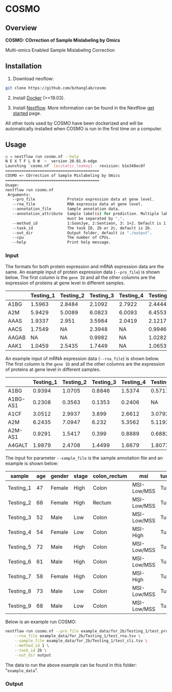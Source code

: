 # COSMO

## Overview

**COSMO: COrrection of Sample Mislabeling by Omics**

Multi-omics Enabled Sample Mislabeling Correction

## Installation

1. Download neoflow:

```sh
git clone https://github.com/bzhanglab/cosmo
```

2. Install [Docker](https://docs.docker.com/install/) (>=19.03).

3. Install [Nextflow](https://www.nextflow.io/docs/latest/getstarted.html). More information can be found in the Nextflow [get started](https://www.nextflow.io/docs/latest/getstarted.html) page.

All other tools used by COSMO have been dockerized and will be automatically installed when COSMO is run in the first time on a computer.

## Usage

```sh
○ → nextflow run cosmo.nf --help
N E X T F L O W  ~  version 20.01.0-edge
Launching `cosmo.nf` [ecstatic_leakey] - revision: b1e348ec8f
=========================================
COSMO => COrrection of Sample Mislabeling by Omics
=========================================
Usage:
nextflow run cosmo.nf
 Arguments:
   --pro_file              Protein expression data at gene level.
   --rna_file              RNA expressio data at gene level.
   --annotation_file       Sample annotation data.
   --annotation_attribute  Sample label(s) for prediction. Multiple labels
                           must be separated by ",".
   --method_id             1:SoonJye, 2:Sentieon, 3: 1+2. Default is 1.
   --task_id               The task ID, 2b or 2c, default is 2b.
   --out_dir               Output folder, default is "./output".
   --cpu                   The number of CPUs.
   --help                  Print help message.


```

### Input
The formats for both protein expression and mRNA expression data are the same. An example input of protein expression data (`--pro_file`) is shown below. The first column is the `gene ID` and all the other columns are the expression of proteins at gene level in different samples.

|  |Testing_1 | Testing_2 | Testing_3 | Testing_4 | Testing_5 | Testing_6 | Testing_7 | Testing_8 | Testing_9 | Testing_10 |        |
|-----------|-----------|-----------|-----------|-----------|-----------|-----------|-----------|-----------|------------|--------|--------|
| A1BG      | 1.5963    | 2.8484    | 2.1092    | 2.7922    | 2.4444    | 3.9907    | 3.6792    | 3.7321    | 3.6123     | 3.1739 |
| A2M       | 5.9429    | 5.0089    | 6.0823    | 6.0093    | 6.4553    | 6.0097    | 6.014     | 6.9721    | 4.4766     | 6.481  |
| AAAS      | 1.9337    | 2.951     | 3.5984    | 2.0419    | 2.1217    | 0.9662    | 1.0086    | NA        | 2.4936     | 2.2399 |
| AACS      | 1.7549    | NA        | 2.3948    | NA        | 0.9946    | 2.5969    | NA        | NA        | 1.6488     | NA     |
| AAGAB     | NA        | NA        | 0.9982    | NA        | 1.0282    | 1.6296    | NA        | NA        | 1.8141     | NA     |
| AAK1      | 1.0459    | 2.5435    | 1.7449    | NA        | 1.0653    | 0.9855    | 2.0395    | 1.1588    | NA         | NA     |


An example input of mRNA expression data (`--rna_file`) is shown below. The first column is the `gene ID` and all the other columns are the expression of proteins at gene level in different samples.

| |Testing_1 | Testing_2 | Testing_3 | Testing_4 | Testing_5 | Testing_6 | Testing_7 | Testing_8 | Testing_9 | Testing_10 |        |
|-----------|-----------|-----------|-----------|-----------|-----------|-----------|-----------|-----------|------------|--------|--------|
| A1BG      | 0.9394    | 1.0705    | 0.8846    | 1.5374    | 0.5717    | 1.3097    | 1.18      | 1.5178    | 0.1149     | 0.6317 |
| A1BG-AS1  | 0.2308    | 0.3563    | 0.1353    | 0.2406    | NA        | 0.4888    | 0.8254    | 0.1141    | 0.6046     | 0.0892 |
| A1CF      | 3.0512    | 2.9937    | 3.899     | 2.6612    | 3.0792    | 3.0881    | 2.1438    | 2.5478    | 2.9139     | 3.512  |
| A2M       | 6.2435    | 7.0947    | 6.232     | 5.3562    | 5.1192    | 7.3476    | 7.7089    | 7.3525    | 5.8959     | 5.8222 |
| A2M-AS1   | 0.9291    | 1.5417    | 0.399     | 0.8889    | 0.6882    | 1.7131    | 1.6557    | 1.9314    | 1.0677     | 1.3866 |
| A4GALT    | 1.9879    | 2.4708    | 1.4499    | 1.6679    | 1.8073    | 2.723     | 3.1722    | 3.5627    | 1.6291     | 2.1256 |

The input for parameter `--sample_file` is the sample annotation file and an example is shown below:


| sample    | age | gender | stage | colon_rectum | msi         | tumor_normal |
|-----------|-----|--------|-------|--------------|-------------|--------------|
| Testing_1 | 47  | Female | High  | Colon        | MSI-Low/MSS | Tumor        |
| Testing_2 | 68  | Female | High  | Rectum       | MSI-Low/MSS | Tumor        |
| Testing_3 | 52  | Male   | Low   | Colon        | MSI-Low/MSS | Tumor        |
| Testing_4 | 54  | Female | Low   | Colon        | MSI-High    | Tumor        |
| Testing_5 | 72  | Male   | High  | Colon        | MSI-Low/MSS | Tumor        |
| Testing_6 | 61  | Male   | High  | Colon        | MSI-Low/MSS | Tumor        |
| Testing_7 | 58  | Female | High  | Colon        | MSI-High    | Tumor        |
| Testing_8 | 73  | Male   | Low   | Colon        | MSI-Low/MSS | Tumor        |
| Testing_9 | 68  | Male   | Low   | Colon        | MSI-Low/MSS | Tumor        |


Below is an example run COSMO:
```sh
nextflow run cosmo.nf --pro_file example_data/for_2b/Testing_1/test_pro.tsv \
    --rna_file example_data/for_2b/Testing_1/test_rna.tsv \
    --sample_file example_data/for_2b/Testing_1/test_cli.tsv \
    --method_id 1 \
    --task_id 2b \
    --out_dir output
```
The data to run the above example can be found in this folder: "``example_data``".

### Output

